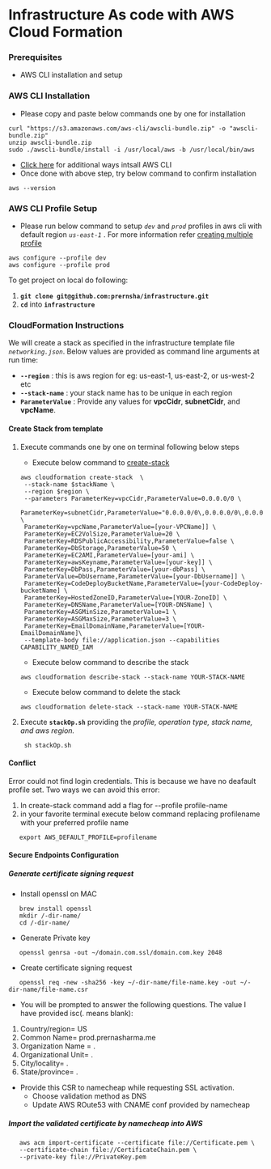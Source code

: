 # Infrastructure As code with AWS Cloud Formation

### Prerequisites ###
* AWS CLI installation and setup

### AWS CLI Installation ###
* Please copy and paste below commands one by one for installation  
```
curl "https://s3.amazonaws.com/aws-cli/awscli-bundle.zip" -o "awscli-bundle.zip"
unzip awscli-bundle.zip
sudo ./awscli-bundle/install -i /usr/local/aws -b /usr/local/bin/aws
```  
* [Click here](https://docs.aws.amazon.com/cli/latest/userguide/install-macos.html) for additional ways intsall AWS CLI
* Once done with above step, try below command to confirm installation  
```
aws --version
```
### AWS CLI Profile Setup ###
- Please run below command to setup _`dev`_ and _`prod`_ profiles in aws cli with default region _`us-east-1`_ . For more information refer [creating multiple profile](https://docs.aws.amazon.com/cli/latest/userguide/cli-chap-configure.html#cli-quick-configuration-multi-profiles)  
```
aws configure --profile dev
aws configure --profile prod
```  
To get project on local do following:
1. **`git clone git@github.com:prernsha/infrastructure.git`**   
2. **`cd`** into **`infrastructure`**

### CloudFormation Instructions ###
We will create a stack as specified in the infrastructure template file _`networking.json`_. Below values are provided as command line arguments at run time:
- __`--region`__ : this is aws region for eg: us-east-1, us-east-2, or us-west-2 etc
- __`--stack-name`__ : your stack name has to be unique in each region
- __`ParameterValue`__ : Provide any values for **vpcCidr**, **subnetCidr**, and **vpcName**.

#### Create Stack from template #### 
1. Execute commands one by one on terminal following below steps
   - Execute below command to [create-stack](https://docs.aws.amazon.com/cli/latest/reference/cloudformation/create-stack.html)
   ```
   aws cloudformation create-stack  \                                                          
    --stack-name $stackName \
    --region $region \
    --parameters ParameterKey=vpcCidr,ParameterValue=0.0.0.0/0 \
    ParameterKey=subnetCidr,ParameterValue="0.0.0.0/0\,0.0.0.0/0\,0.0.0.0/0" \
    ParameterKey=vpcName,ParameterValue=[your-VPCName]] \
    ParameterKey=EC2VolSize,ParameterValue=20 \
    ParameterKey=RDSPublicAccessibility,ParameterValue=false \
    ParameterKey=DbStorage,ParameterValue=50 \
    ParameterKey=EC2AMI,ParameterValue=[your-ami] \
    ParameterKey=awsKeyname,ParameterValue=[your-key]] \
    ParameterKey=DbPass,ParameterValue=[your-dbPass] \
    ParameterValue=DbUsername,ParameterValue=[your-DbUsername]] \
    ParameterKey=CodeDeployBucketName,ParameterValue=[your-CodeDeploy-bucketName] \
    ParameterKey=HostedZoneID,ParameterValue=[YOUR-ZoneID] \
    ParameterKey=DNSName,ParameterValue=[YOUR-DNSName] \
    ParameterKey=ASGMinSize,ParameterValue=1 \
    ParameterKey=ASGMaxSize,ParameterValue=3 \
    ParameterKey=EmailDomainName,ParameterValue=[YOUR-EmailDomainName]\
    --template-body file://application.json --capabilities CAPABILITY_NAMED_IAM 
   ```
   - Execute below command to describe the stack
   ```
   aws cloudformation describe-stack --stack-name YOUR-STACK-NAME
   ```
   - Execute below command to delete the stack
   ```
   aws cloudformation delete-stack --stack-name YOUR-STACK-NAME
   ```

2. Execute **`stackOp.sh`** providing the _profile, operation type, stack name, and aws region._

   ```
    sh stackOp.sh  
   ```
#### Conflict ####
Error could not find login credentials. This is because we have no deafault profile set. Two ways we can avoid this error:

1. In create-stack command add a flag for --profile profile-name
2. in your favorite terminal execute below command replacing profilename with your preferred profile name
 ```
    export AWS_DEFAULT_PROFILE=profilename 
 ```
#### Secure Endpoints Configuration ####
##### Generate certificate signing request #####
- Install openssl on MAC
```
   brew install openssl
   mkdir /-dir-name/
   cd /-dir-name/
```
- Generate Private key
```
   openssl genrsa -out ~/domain.com.ssl/domain.com.key 2048
```
- Create certificate signing request

```
   openssl req -new -sha256 -key ~/-dir-name/file-name.key -out ~/-dir-name/file-name.csr
```
- You will be prompted to answer the following questions. The value I have provided isc(. means blank):
1. Country/region= US
2. Common Name= prod.prernasharma.me
3. Organization Name = .
4. Organizational Unit= .
5. City/locality= .
6. State/province= .

- Provide this CSR to namecheap while requesting SSL activation.
   - Choose validation method as DNS
   - Update AWS ROute53 with CNAME conf provided by namecheap

##### Import the validated certificate by namecheap into AWS #####
```
   aws acm import-certificate --certificate file://Certificate.pem \
   --certificate-chain file://CertificateChain.pem \
   --private-key file://PrivateKey.pem
```
   
